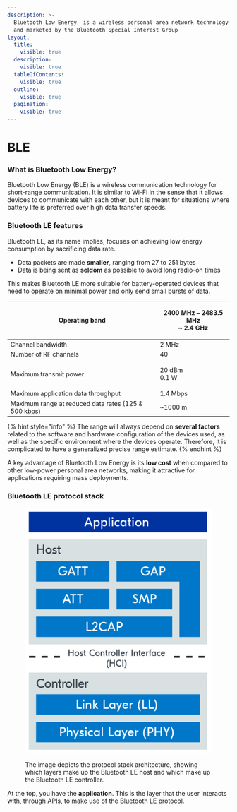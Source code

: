 ```yaml
---
description: >-
  Bluetooth Low Energy  is a wireless personal area network technology designed
  and marketed by the Bluetooth Special Interest Group
layout:
  title:
    visible: true
  description:
    visible: true
  tableOfContents:
    visible: true
  outline:
    visible: true
  pagination:
    visible: true
---
```


# BLE

### What is Bluetooth Low Energy?

Bluetooth Low Energy (BLE) is a wireless communication technology for short-range communication. It is similar to Wi-Fi in the sense that it allows devices to communicate with each other, but it is meant for situations where battery life is preferred over high data transfer speeds.

### Bluetooth LE features

Bluetooth LE, as its name implies, focuses on achieving low energy consumption by sacrificing data rate.

* Data packets are made **smaller**, ranging from 27 to 251 bytes
* Data is being sent as **seldom** as possible to avoid long radio-on times

This makes Bluetooth LE more suitable for battery-operated devices that need to operate on minimal power and only send small bursts of data.

| Operating band                                       | <p>2400 MHz – 2483.5 MHz<br>~ 2.4 GHz</p> |
| ---------------------------------------------------- | ----------------------------------------- |
| Channel bandwidth                                    | 2 MHz                                     |
| Number of RF channels                                | 40                                        |
| Maximum transmit power                               | <p>20 dBm<br>0.1 W</p>                    |
| Maximum application data throughput                  | 1.4 Mbps                                  |
| Maximum range at reduced data rates (125 & 500 kbps) | \~1000 m                                  |

{% hint style="info" %}
The range will always depend on **several factors** related to the software and hardware configuration of the devices used, as well as the specific environment where the devices operate. Therefore, it is complicated to have a generalized precise range estimate.
{% endhint %}

A key advantage of Bluetooth Low Energy is its **low cost** when compared to other low-power personal area networks, making it attractive for applications requiring mass deployments.

### Bluetooth LE protocol stack

<figure><img src="../../.gitbook/assets/BLE_STACK.png" alt=""><figcaption><p>The image depicts the protocol stack architecture, showing which layers make up the Bluetooth LE host and which make up the Bluetooth LE controller.</p></figcaption></figure>

At the top, you have the **application**. This is the layer that the user interacts with, through APIs, to make use of the Bluetooth LE protocol.
